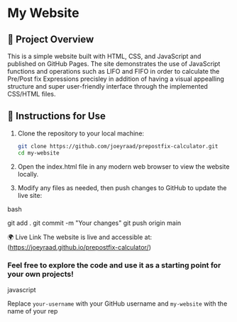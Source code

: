 # My Website

## 🌟 Project Overview
This is a simple website built with HTML, CSS, and JavaScript and published on GitHub Pages. 
The site demonstrates the use of JavaScript functions and operations such as LIFO and FIFO in
order to calculate the Pre/Post fix Expressions precisley in addition of having a visual
appealling structure and super user-friendly interface through the implemented CSS/HTML files.  

## 🚀 Instructions for Use
1. Clone the repository to your local machine:
   ```bash
   git clone https://github.com/joeyraad/prepostfix-calculator.git
   cd my-website
2. Open the index.html file in any modern web browser to view the website locally.

3. Modify any files as needed, then push changes to GitHub to update the live site:

bash

git add .
git commit -m "Your changes"
git push origin main

🌍 Live Link
The website is live and accessible at:
(https://joeyraad.github.io/prepostfix-calculator/)

### Feel free to explore the code and use it as a starting point for your own projects!

javascript

Replace `your-username` with your GitHub username and `my-website` with the name of your rep

